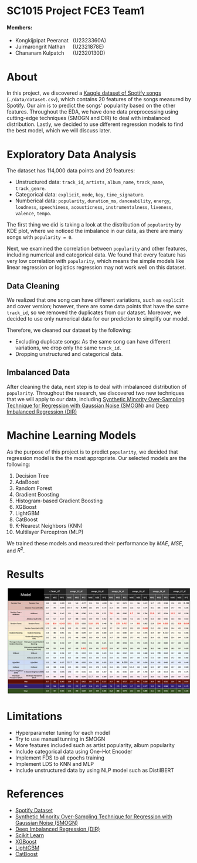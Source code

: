# SC1015 Project FCE3 Team1
#### Members:
- Kongkijpipat Peeranat &nbsp;&nbsp;(U2323360A)
- Juirnarongrit Nathan &nbsp;&nbsp;&nbsp;&nbsp;(U2321878E)
- Chananam Kulpatch &nbsp;&nbsp;&nbsp;&nbsp;&nbsp;(U2320130D)
  
# About
In this project, we discovered a <a href='https://www.kaggle.com/datasets/maharshipandya/-spotify-tracks-dataset?resource=download'>Kaggle dataset of Spotify songs</a> (`./data/dataset.csv`), which contains 20 features of the songs measured by Spotify. Our aim is to predict the songs' popularity based on the other features. Throughout the EDA, we have done data preprocessing using cutting-edge techniques (SMOGN and DIR) to deal with imbalanced distribution. Lastly, we decided to use different regression models to find the best model, which we will discuss later.

# Exploratory Data Analysis
The dataset has 114,000 data points and 20 features:
- Unstructured data: `track_id`, `artists`, `album_name`, `track_name`, `track_genre`.
- Categorical data: `explicit`, `mode`, `key`, `time_signature`.
- Numberical data: `popularity`, `duration_ms`, `danceability`, `energy`, `loudness`, `speechiness`, `acousticness`, `instrumentalness`, `liveness`, `valence`, `tempo`.

The first thing we did is taking a look at the distribution of `popularity` by KDE plot, where we noticed the imbalance in our data, as there are many songs with `popularity = 0`.

Next, we examined the correlation between `popularity` and other features, including numerical and categorical data. We found that every feature has very low correlation with `popularity`, which means the simple models like linear regression or logistics regression may not work well on this dataset.

## Data Cleaning
We realized that one song can have different variations, such as `explicit` and cover version; however, there are some data points that have the same `track_id`, so we removed the duplicates from our dataset. Moreover, we decided to use only numerical data for our prediction to simplify our model. 

Therefore, we cleaned our dataset by the following:
- Excluding duplicate songs: As the same song can have different variations, we drop only the same `track_id`.
- Dropping unstructured and categorical data.

## Imbalanced Data
After cleaning the data, next step is to deal with imbalanced distribution of `popularity`. Throughout the research, we discovered two new techniques that we will apply to our data, including [Synthetic Minority Over-Sampling Technique for Regression with Gaussian Noise (SMOGN)](https://github.com/nickkunz/smogn) and [Deep Imbalanced Regression (DIR)](http://dir.csail.mit.edu/)

# Machine Learning Models

As the purpose of this project is to predict `popularity`, we decided that regression model is the the most appropriate. Our selected models are the following:

1. Decision Tree
2. AdaBoost
3. Random Forest
4. Gradient Boosting 
5. Histogram-based Gradient Boosting 
6. XGBoost
7. LightGBM 
8. CatBoost
9. K-Nearest Neighbors (KNN)
10. Multilayer Perceptron (MLP)
 
We trained these models and measured their performance by $MAE$, $MSE$, and $R^2$.

# Results
![](results.png)

# Limitations
- Hyperparameter tuning for each model
- Try to use manual tunning in SMOGN 
- More features included such as artist popularity, album popularity
- Include categorical data using One-Hot Encoder 
- Implement FDS to all epochs training 
- Implement LDS to KNN and MLP  
- Include unstructured data by using NLP model such as DistilBERT

# References
- [Spotify Dataset](https://www.kaggle.com/datasets/maharshipandya/-spotify-tracks-dataset?resource=download)
- [Synthetic Minority Over-Sampling Technique for Regression with Gaussian Noise (SMOGN)](https://github.com/nickkunz/smogn)
- [Deep Imbalanced Regression (DIR)](http://dir.csail.mit.edu/)
- [Scikit Learn](https://scikit-learn.org/stable/)
- [XGBoost](https://xgboost.readthedocs.io/en/stable/)
- [LightGBM](https://github.com/microsoft/LightGBM)
- [CatBoost](https://github.com/catboost/catboost)